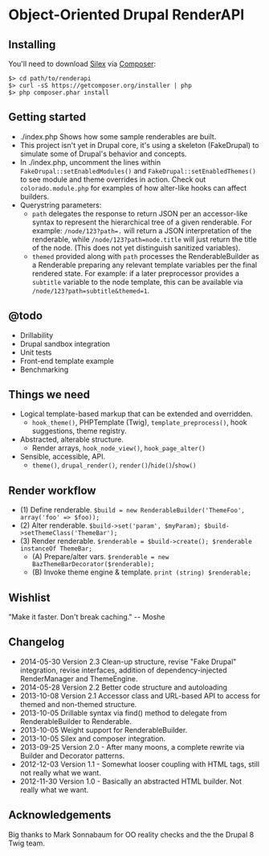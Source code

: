 # Object-Oriented Drupal RenderAPI

## Installing

You'll need to download [Silex](http://silex.sensiolabs.org/) via [Composer](http://getcomposer.org/):

    $> cd path/to/renderapi
    $> curl -sS https://getcomposer.org/installer | php
    $> php composer.phar install

## Getting started

* ./index.php Shows how some sample renderables are built.
* This project isn't yet in Drupal core, it's using a skeleton (FakeDrupal) to
  simulate some of Drupal's behavior and concepts.
* In ./index.php, uncomment the lines within `FakeDrupal::setEnabledModules()`
  and `FakeDrupal::setEnabledThemes()` to see module and theme overrides in
  action. Check out `colorado.module.php` for examples of how alter-like hooks
  can affect builders.
* Querystring parameters:
  * `path` delegates the response to return JSON per an accessor-like syntax
    to represent the hierarchical tree of a given renderable. For example:
    `/node/123?path=.` will return a JSON interpretation of the
    renderable, while `/node/123?path=node.title` will just return the title
    of the node. (This does not yet distinguish sanitized variables).
  * `themed` provided along with `path` processes the RenderableBuilder as a
    Renderable preparing any relevant template variables per the final
    rendered state. For example: if a later preprocessor provides a `subtitle`
    variable to the node template, this can be available via
    `/node/123?path=subtitle&themed=1`.

## @todo

* Drillability
* Drupal sandbox integration
* Unit tests
* Front-end template example
* Benchmarking

## Things we need

* Logical template-based markup that can be extended and overridden.
   * `hook_theme()`, PHPTemplate (Twig), `template_preprocess()`, hook
     suggestions, theme registry.
* Abstracted, alterable structure.
   * Render arrays, `hook_node_view()`, `hook_page_alter()`
* Sensible, accessible, API.
   * `theme()`, `drupal_render()`, `render()`/`hide()`/`show()`

## Render workflow

* (1) Define renderable. `$build = new RenderableBuilder('ThemeFoo', array('foo' => $foo));`
* (2) Alter renderable. `$build->set('param', $myParam); $build->setThemeClass('ThemeBar');`
* (3) Render renderable. `$renderable = $build->create(); $renderable instanceOf ThemeBar;`
   * (A) Prepare/alter vars. `$renderable = new BazThemeBarDecorator($renderable);`
   * (B) Invoke theme engine & template. `print (string) $renderable;`

## Wishlist

"Make it faster. Don't break caching." -- Moshe

## Changelog

* 2014-05-30 Version 2.3 Clean-up structure, revise "Fake Drupal" integration,
  revise interfaces, addition of dependency-injected RenderManager and
  ThemeEngine.
* 2014-05-28 Version 2.2 Better code structure and autoloading
* 2013-10-08 Version 2.1 Accessor class and URL-based API to access for themed
  and non-themed structure.
* 2013-10-05 Drillable syntax via find() method to delegate from
  RenderableBuilder to Renderable.
* 2013-10-05 Weight support for RenderableBuilder.
* 2013-10-05 Silex and composer integration.
* 2013-09-25 Version 2.0 - After many moons, a complete rewrite via Builder and
  Decorator patterns.
* 2012-12-03 Version 1.1 - Somewhat looser coupling with HTML tags, still not
  really what we want.
* 2012-11-30 Version 1.0 - Basically an abstracted HTML builder. Not really what
  we want.

## Acknowledgements

Big thanks to Mark Sonnabaum for OO reality checks and the the Drupal 8 Twig
team.
